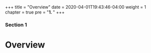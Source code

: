 +++
title = "Overview"
date = 2020-04-01T19:43:46-04:00
weight = 1
chapter = true
pre = "<b>1. </b>"
+++

### Section 1

# Overview
